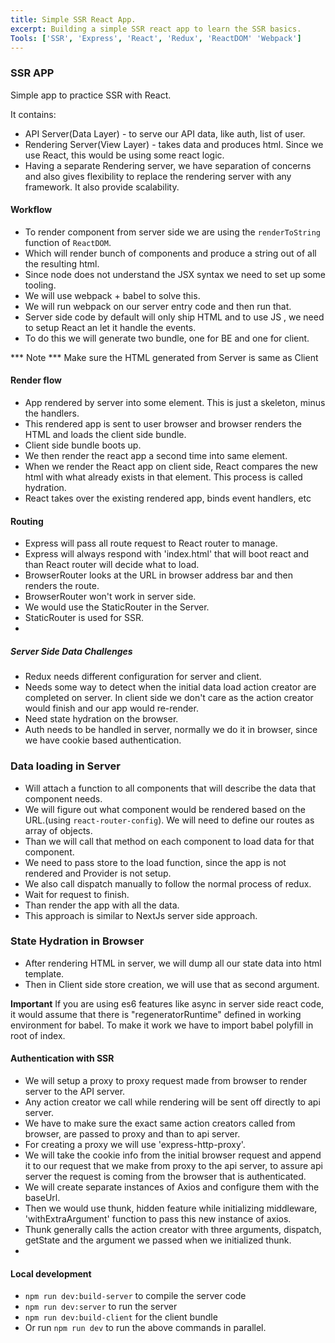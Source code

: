 ```yaml
---
title: Simple SSR React App.
excerpt: Building a simple SSR react app to learn the SSR basics.
Tools: ['SSR', 'Express', 'React', 'Redux', 'ReactDOM' 'Webpack']
---
```


### SSR APP
Simple app to practice SSR with React.

It contains: 
- API Server(Data Layer) - to serve our API data, like auth, list of user.
- Rendering Server(View Layer) - takes data and produces html. Since we use React, this would be using some react logic.
- Having a separate Rendering server, we have separation of concerns and also gives flexibility to replace the rendering server with any framework. It also provide scalability.

#### Workflow
- To render component from server side we are using the `renderToString` function of `ReactDOM`. 
- Which will render bunch of components and produce a string out of all the resulting html.
- Since node does not understand the JSX syntax we need to set up some tooling.
- We will use webpack + babel to solve this.
- We will run webpack on our server entry code and then run that.
- Server side code by default will only ship HTML and to use JS , we need to setup React an let it handle the events.
- To do this we will generate two bundle, one for BE and one for client.

*** Note ***
Make sure the HTML generated from Server is same as Client


#### Render flow
- App rendered by server into some element. This is just a skeleton, minus the handlers.
- This rendered app is sent to user browser and browser renders the HTML and loads the client side bundle.
- Client side bundle boots up.
- We then render the react app a second time into same element.
- When we render the React app on client side, React compares the new html with what already exists in that element. This process is called hydration.
- React takes over the existing rendered app, binds event handlers, etc


#### Routing 
- Express will pass all route request to React router to manage.
- Express will always respond with 'index.html' that will boot react and than React router will decide what to load.
- BrowserRouter looks at the URL in browser address bar and then renders the route. 
- BrowserRouter won't work in server side.
- We would use the StaticRouter in the Server.
- StaticRouter is used for SSR.
- 

##### Server Side Data Challenges
- Redux needs different configuration for server and client.
- Needs some way to detect when the initial data load action creator are completed on server. In client side we don't care as the action creator would finish and our app would re-render.
- Need state hydration on the browser.
- Auth needs to be handled in server, normally we do it in browser, since we have cookie based authentication.

### Data loading in Server
- Will attach a function to all components that will describe the data that component needs.
- We will figure out what component would be rendered based on the URL.(using `react-router-config`). We will need to define our routes as array of objects.
- Than we will call that method on each component to load data for that component.
- We need to pass store to the load function, since the app is not rendered and Provider is not setup.
- We also call dispatch manually to follow the normal process of redux.
- Wait for request to finish.
- Than render the app with all the data.
- This approach is similar to NextJs server side approach.

### State Hydration in Browser
- After rendering HTML in server, we will dump all our state data into html template.
- Then in Client side store creation, we will use that as second argument.

**Important**
If you are using es6 features like async in server side react code, it would assume that there is "regeneratorRuntime" defined in working environment for babel. To make it work we have to import babel polyfill in root of index.  


#### Authentication with SSR
- We will setup a proxy to proxy request made from browser to render server to the API server.
- Any action creator we call while rendering will be sent off directly to api server.
- We have to make sure the exact same action creators called from browser, are passed to proxy and than to api server.
- For creating a proxy we will use 'express-http-proxy'.
- We will take the cookie info from the initial browser request and append it to our request that we make from proxy to the api server, to assure api server the request is coming from the browser that is authenticated.
- We will create separate instances of Axios and configure them with the baseUrl.
- Then we would use thunk, hidden feature while initializing middleware, 'withExtraArgument' function to pass this new instance of axios.
- Thunk generally calls the action creator with three arguments,  dispatch, getState and the argument we passed when we initialized thunk.
- 


#### Local development
- `npm run dev:build-server` to compile the server code
- `npm run dev:server` to run the server
- `npm run dev:build-client` for the client bundle
- Or run `npm run dev` to run the above commands in parallel.